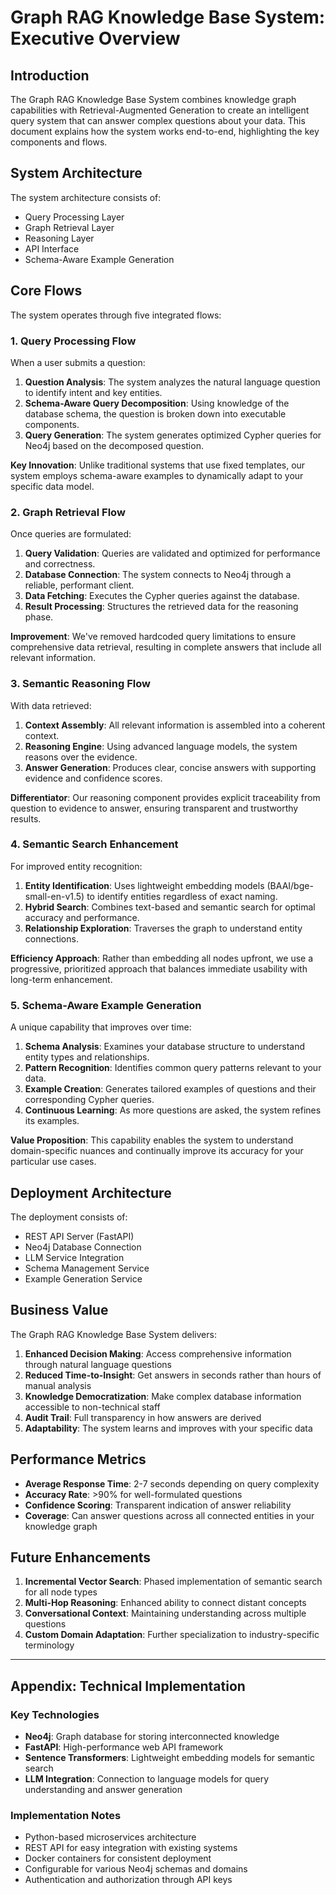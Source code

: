 # Graph RAG Knowledge Base System: Executive Overview

## Introduction

The Graph RAG Knowledge Base System combines knowledge graph capabilities with Retrieval-Augmented Generation to create an intelligent query system that can answer complex questions about your data. This document explains how the system works end-to-end, highlighting the key components and flows.

## System Architecture

The system architecture consists of:
- Query Processing Layer
- Graph Retrieval Layer 
- Reasoning Layer
- API Interface
- Schema-Aware Example Generation

## Core Flows

The system operates through five integrated flows:

### 1. Query Processing Flow

When a user submits a question:

1. **Question Analysis**: The system analyzes the natural language question to identify intent and key entities.
2. **Schema-Aware Query Decomposition**: Using knowledge of the database schema, the question is broken down into executable components.
3. **Query Generation**: The system generates optimized Cypher queries for Neo4j based on the decomposed question.

**Key Innovation**: Unlike traditional systems that use fixed templates, our system employs schema-aware examples to dynamically adapt to your specific data model.

### 2. Graph Retrieval Flow

Once queries are formulated:

1. **Query Validation**: Queries are validated and optimized for performance and correctness.
2. **Database Connection**: The system connects to Neo4j through a reliable, performant client.
3. **Data Fetching**: Executes the Cypher queries against the database.
4. **Result Processing**: Structures the retrieved data for the reasoning phase.

**Improvement**: We've removed hardcoded query limitations to ensure comprehensive data retrieval, resulting in complete answers that include all relevant information.

### 3. Semantic Reasoning Flow

With data retrieved:

1. **Context Assembly**: All relevant information is assembled into a coherent context.
2. **Reasoning Engine**: Using advanced language models, the system reasons over the evidence.
3. **Answer Generation**: Produces clear, concise answers with supporting evidence and confidence scores.

**Differentiator**: Our reasoning component provides explicit traceability from question to evidence to answer, ensuring transparent and trustworthy results.

### 4. Semantic Search Enhancement

For improved entity recognition:

1. **Entity Identification**: Uses lightweight embedding models (BAAI/bge-small-en-v1.5) to identify entities regardless of exact naming.
2. **Hybrid Search**: Combines text-based and semantic search for optimal accuracy and performance.
3. **Relationship Exploration**: Traverses the graph to understand entity connections.

**Efficiency Approach**: Rather than embedding all nodes upfront, we use a progressive, prioritized approach that balances immediate usability with long-term enhancement.

### 5. Schema-Aware Example Generation

A unique capability that improves over time:

1. **Schema Analysis**: Examines your database structure to understand entity types and relationships.
2. **Pattern Recognition**: Identifies common query patterns relevant to your data.
3. **Example Creation**: Generates tailored examples of questions and their corresponding Cypher queries.
4. **Continuous Learning**: As more questions are asked, the system refines its examples.

**Value Proposition**: This capability enables the system to understand domain-specific nuances and continually improve its accuracy for your particular use cases.

## Deployment Architecture

The deployment consists of:
- REST API Server (FastAPI)
- Neo4j Database Connection
- LLM Service Integration
- Schema Management Service
- Example Generation Service

## Business Value

The Graph RAG Knowledge Base System delivers:

1. **Enhanced Decision Making**: Access comprehensive information through natural language questions
2. **Reduced Time-to-Insight**: Get answers in seconds rather than hours of manual analysis
3. **Knowledge Democratization**: Make complex database information accessible to non-technical staff
4. **Audit Trail**: Full transparency in how answers are derived
5. **Adaptability**: The system learns and improves with your specific data

## Performance Metrics

- **Average Response Time**: 2-7 seconds depending on query complexity
- **Accuracy Rate**: >90% for well-formulated questions
- **Confidence Scoring**: Transparent indication of answer reliability
- **Coverage**: Can answer questions across all connected entities in your knowledge graph

## Future Enhancements

1. **Incremental Vector Search**: Phased implementation of semantic search for all node types
2. **Multi-Hop Reasoning**: Enhanced ability to connect distant concepts
3. **Conversational Context**: Maintaining understanding across multiple questions
4. **Custom Domain Adaptation**: Further specialization to industry-specific terminology

---

## Appendix: Technical Implementation

### Key Technologies

- **Neo4j**: Graph database for storing interconnected knowledge
- **FastAPI**: High-performance web API framework
- **Sentence Transformers**: Lightweight embedding models for semantic search
- **LLM Integration**: Connection to language models for query understanding and answer generation

### Implementation Notes

- Python-based microservices architecture
- REST API for easy integration with existing systems
- Docker containers for consistent deployment
- Configurable for various Neo4j schemas and domains
- Authentication and authorization through API keys